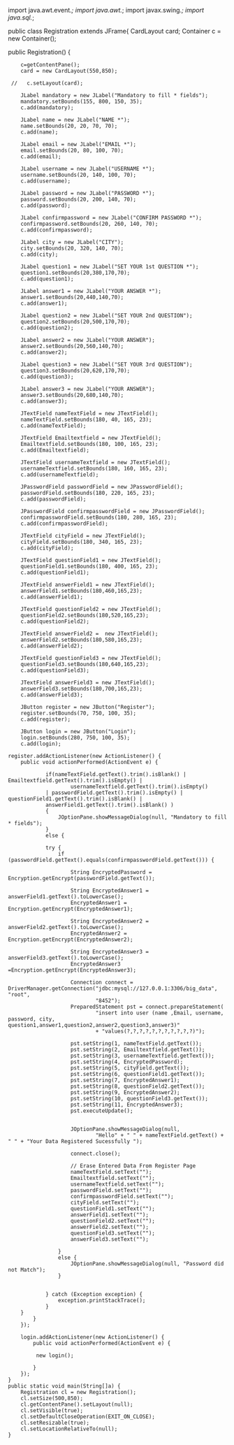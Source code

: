 import java.awt.event.*;
import java.awt.*;
import javax.swing.*;
import java.sql.*;

public class Registration extends JFrame{
	CardLayout card;
	Container c = new Container();
	
public Registration() {
	
	    c=getContentPane();
	    card = new CardLayout(550,850);
	    
	 //   c.setLayout(card);
		
	    JLabel mandatory = new JLabel("Mandatory to fill * fields");
	    mandatory.setBounds(155, 800, 150, 35);
	    c.add(mandatory);

		JLabel name = new JLabel("NAME *");
		name.setBounds(20, 20, 70, 70);
		c.add(name);

		JLabel email = new JLabel("EMAIL *");
		email.setBounds(20, 80, 100, 70);
		c.add(email);

		JLabel username = new JLabel("USERNAME *");
		username.setBounds(20, 140, 100, 70);
		c.add(username);

		JLabel password = new JLabel("PASSWORD *");
		password.setBounds(20, 200, 140, 70);
		c.add(password);

		JLabel confirmpassword = new JLabel("CONFIRM PASSWORD *");
		confirmpassword.setBounds(20, 260, 140, 70);
		c.add(confirmpassword);

		JLabel city = new JLabel("CITY");
		city.setBounds(20, 320, 140, 70);
		c.add(city);
		
		JLabel question1 = new JLabel("SET YOUR 1st QUESTION *");
		question1.setBounds(20,380,170,70);
		c.add(question1);
		
		JLabel answer1 = new JLabel("YOUR ANSWER *");
		answer1.setBounds(20,440,140,70);
		c.add(answer1);
		
		JLabel question2 = new JLabel("SET YOUR 2nd QUESTION");
		question2.setBounds(20,500,170,70);
		c.add(question2);
		
		JLabel answer2 = new JLabel("YOUR ANSWER");
		answer2.setBounds(20,560,140,70);
		c.add(answer2);
		
		JLabel question3 = new JLabel("SET YOUR 3rd QUESTION");
		question3.setBounds(20,620,170,70);
		c.add(question3);
		
		JLabel answer3 = new JLabel("YOUR ANSWER");
		answer3.setBounds(20,680,140,70);
		c.add(answer3);

		JTextField nameTextField = new JTextField();
		nameTextField.setBounds(180, 40, 165, 23);
		c.add(nameTextField);

		JTextField Emailtextfield = new JTextField();
		Emailtextfield.setBounds(180, 100, 165, 23);
		c.add(Emailtextfield);

		JTextField usernameTextfield = new JTextField();
		usernameTextfield.setBounds(180, 160, 165, 23);
		c.add(usernameTextfield);

		JPasswordField passwordField = new JPasswordField();
		passwordField.setBounds(180, 220, 165, 23);
		c.add(passwordField);

		JPasswordField confirmpasswordField = new JPasswordField();
		confirmpasswordField.setBounds(180, 280, 165, 23);
		c.add(confirmpasswordField);

		JTextField cityField = new JTextField();
		cityField.setBounds(180, 340, 165, 23);
		c.add(cityField);
		
		JTextField questionField1 = new JTextField();
		questionField1.setBounds(180, 400, 165, 23);
		c.add(questionField1);
		
		JTextField answerField1 = new JTextField();
		answerField1.setBounds(180,460,165,23);
        c.add(answerField1);
        
        JTextField questionField2 = new JTextField();
        questionField2.setBounds(180,520,165,23);
        c.add(questionField2);
        
        JTextField answerField2 =  new JTextField();
        answerField2.setBounds(180,580,165,23);
        c.add(answerField2);
        
        JTextField questionField3 = new JTextField();
        questionField3.setBounds(180,640,165,23);
        c.add(questionField3);
        
        JTextField answerField3 = new JTextField();
        answerField3.setBounds(180,700,165,23);
        c.add(answerField3);
        
		JButton register = new JButton("Register");
		register.setBounds(70, 750, 100, 35);
		c.add(register);

		JButton login = new JButton("Login");
		login.setBounds(280, 750, 100, 35);
		c.add(login);
		
	register.addActionListener(new ActionListener() {
		public void actionPerformed(ActionEvent e) {	
						
				if(nameTextField.getText().trim().isBlank() | Emailtextfield.getText().trim().isEmpty() |
						usernameTextfield.getText().trim().isEmpty()
				| passwordField.getText().trim().isEmpty() | questionField1.getText().trim().isBlank() |
				answerField1.getText().trim().isBlank()	)
				{
					JOptionPane.showMessageDialog(null, "Mandatory to fill * fields");
				}
				else {

				try {
					if (passwordField.getText().equals(confirmpasswordField.getText())) {
						
						String EncryptedPassword = Encryption.getEncrypt(passwordField.getText());
						
						String EncryptedAnswer1 =  answerField1.getText().toLowerCase();
						EncryptedAnswer1 = Encryption.getEncrypt(EncryptedAnswer1);
						
						String EncryptedAnswer2 = answerField2.getText().toLowerCase();
						EncryptedAnswer2 =	Encryption.getEncrypt(EncryptedAnswer2);
						
						String EncryptedAnswer3 = answerField3.getText().toLowerCase();
						EncryptedAnswer3 =Encryption.getEncrypt(EncryptedAnswer3);

						Connection connect = DriverManager.getConnection("jdbc:mysql://127.0.0.1:3306/big_data", "root",
								"8452");
						PreparedStatement pst = connect.prepareStatement(
								"insert into user (name ,Email, username, password, city, question1,answer1,question2,answer2,question3,answer3)"
								+ "values(?,?,?,?,?,?,?,?,?,?,?)");

						pst.setString(1, nameTextField.getText());
						pst.setString(2, Emailtextfield.getText());
						pst.setString(3, usernameTextfield.getText());
						pst.setString(4, EncryptedPassword); 
						pst.setString(5, cityField.getText());
						pst.setString(6, questionField1.getText());
						pst.setString(7, EncryptedAnswer1);
						pst.setString(8, questionField2.getText());
						pst.setString(9, EncryptedAnswer2);
						pst.setString(10, questionField3.getText());
						pst.setString(11, EncryptedAnswer3);
                        pst.executeUpdate();
                     
						
						JOptionPane.showMessageDialog(null,
								"Hello" + " " + nameTextField.getText() + " " + "Your Data Registered Sucessfully ");
						
						connect.close();
						
						// Erase Entered Data From Register Page
						nameTextField.setText("");
						Emailtextfield.setText("");
						usernameTextfield.setText("");
						passwordField.setText("");
						confirmpasswordField.setText("");
						cityField.setText("");
						questionField1.setText("");
						answerField1.setText("");
						questionField2.setText("");
						answerField2.setText("");
						questionField3.setText("");
						answerField3.setText("");
											
					}
					else {
						JOptionPane.showMessageDialog(null, "Password did not Match");
					}

				 
				} catch (Exception exception) {
					exception.printStackTrace();
				}
		}
			}
		});

		login.addActionListener(new ActionListener() {
			public void actionPerformed(ActionEvent e) {
	        
	         new login();
	   
			}
		});
	}
	public static void main(String[]a) {
		Registration cl = new Registration();
		cl.setSize(500,850); 
		cl.getContentPane().setLayout(null);
        cl.setVisible(true);    
        cl.setDefaultCloseOperation(EXIT_ON_CLOSE);
        cl.setResizable(true);
	    cl.setLocationRelativeTo(null);	
	}
